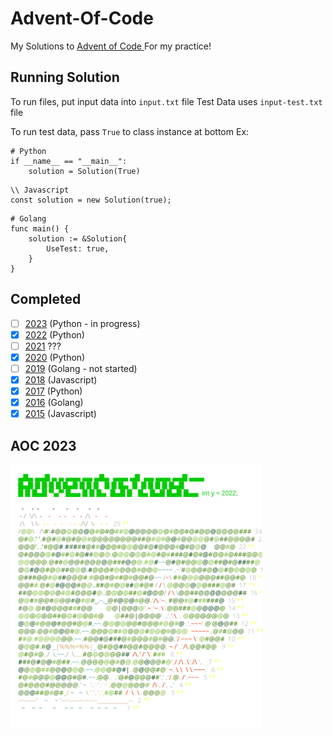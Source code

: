 # Advent-Of-Code

My Solutions to [Advent of Code ](https://adventofcode.com/)
For my practice!

## Running Solution

To run files, put input data into `input.txt` file
Test Data uses `input-test.txt` file

To run test data, pass `True` to class instance at bottom
Ex:

```
# Python
if __name__ == "__main__":
    solution = Solution(True)
```

```
\\ Javascript
const solution = new Solution(true);
```

```
# Golang
func main() {
	solution := &Solution{
		UseTest: true,
	}
}
```

## Completed

- [ ] [2023](2023) (Python - in progress)
- [X] [2022](2022) (Python)
- [ ] [2021](2021)  ???
- [X] [2020](2020) (Python)
- [ ] [2019](2019) (Golang - not started)
- [X] [2018](2018) (Javascript)
- [X] [2017](2017) (Python)
- [X] [2016](2016) (Golang)
- [X] [2015](2015) (Javascript)

## AOC 2023

<a href="https://adventofcode.com/2022"><img src="2022/calendar.svg" width="80%" /></a>
